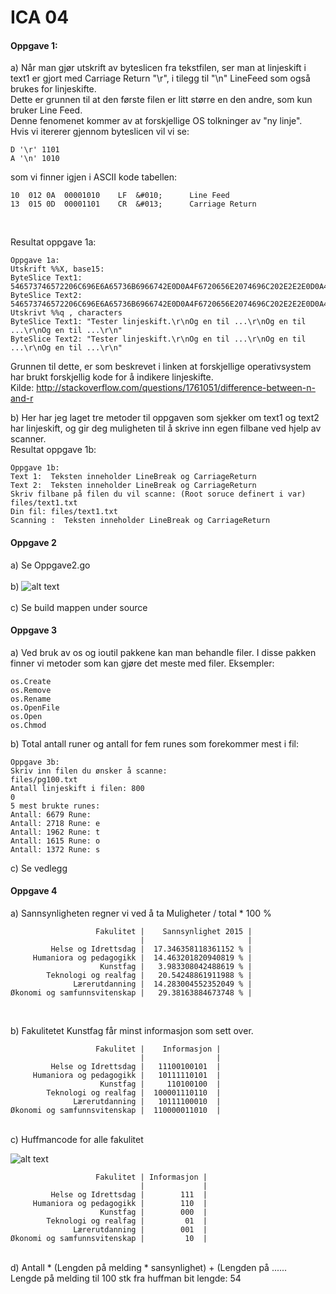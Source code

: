 # ICA 04
#### Oppgave 1:
a) Når man gjør utskrift av byteslicen fra tekstfilen, ser man at linjeskift i text1 er gjort med Carriage Return "\r", i tilegg til "\n" LineFeed som også brukes for linjeskifte.<br>
Dette er grunnen til at den første filen er litt større en den andre, som kun bruker Line Feed.<br>
Denne fenomenet kommer av at forskjellige OS tolkninger av "ny linje".<br>
Hvis vi itererer gjennom byteslicen vil vi se:<br>
```
D '\r' 1101 
A '\n' 1010 
```
som vi finner igjen i ASCII kode tabellen:

```
10	012	0A	00001010	LF	&#010;	 	Line Feed 
13	015	0D	00001101	CR	&#013;	 	Carriage Return
```
<br>

Resultat oppgave 1a:
```
Oppgave 1a:
Utskrift %%X, base15:
ByteSlice Text1: 546573746572206C696E6A65736B6966742E0D0A4F6720656E2074696C202E2E2E0D0A4F6720656E2074696C202E2E2E0D0A4F6720656E2074696C202E2E2E0D0A
ByteSlice Text2: 546573746572206C696E6A65736B6966742E0D0A4F6720656E2074696C202E2E2E0D0A4F6720656E2074696C202E2E2E0D0A4F6720656E2074696C202E2E2E0D0A
Utskrivt %%q , characters
ByteSlice Text1: "Tester linjeskift.\r\nOg en til ...\r\nOg en til ...\r\nOg en til ...\r\n"
ByteSlice Text2: "Tester linjeskift.\r\nOg en til ...\r\nOg en til ...\r\nOg en til ...\r\n"
```
Grunnen til dette, er som beskrevet i linken at forskjellige operativsystem har brukt forskjellig kode for å indikere linjeskifte.
<br>Kilde: http://stackoverflow.com/questions/1761051/difference-between-n-and-r

b) Her har jeg laget tre metoder til oppgaven som sjekker om text1 og text2 har linjeskift, og gir deg muligheten til å skrive inn egen filbane ved hjelp av scanner.
<br> Resultat oppgave 1b:

```
Oppgave 1b:
Text 1:  Teksten inneholder LineBreak og CarriageReturn
Text 2:  Teksten inneholder LineBreak og CarriageReturn
Skriv filbane på filen du vil scanne: (Root soruce definert i var)
files/text1.txt
Din fil: files/text1.txt
Scanning :  Teksten inneholder LineBreak og CarriageReturn
```

#### Oppgave 2
a) Se Oppgave2.go
<br><br>
b) ![alt text](https://github.com/Zwirc/IS-105/blob/master/ICA04/vedlegg/oppgave2b.PNG "Wapp")
<br>
<br>
c) Se build mappen under source
#### Oppgave 3
a) Ved bruk av os og ioutil pakkene kan man behandle filer.
I disse pakken finner vi metoder som kan gjøre det meste med filer. Eksempler:<br>
```
os.Create
os.Remove
os.Rename
os.OpenFile
os.Open
os.Chmod
```
b) Total antall runer og antall for fem runes som forekommer mest i fil:
```
Oppgave 3b:
Skriv inn filen du ønsker å scanne:
files/pg100.txt
Antall linjeskift i filen: 800
0
5 mest brukte runes:
Antall: 6679 Rune:
Antall: 2718 Rune: e
Antall: 1962 Rune: t
Antall: 1615 Rune: o
Antall: 1372 Rune: s
```

c) Se vedlegg
#### Oppgave 4
a) Sannsynligheten regner vi ved å ta Muligheter / total * 100 %
```
                   Fakulitet |    Sannsynlighet 2015 |
                             |                       |
         Helse og Idrettsdag |  17.346358118361152 % |
     Humaniora og pedagogikk |  14.463201820940819 % |
                    Kunstfag |   3.983308042488619 % |
        Teknologi og realfag |   20.54248861911988 % |
              Lærerutdanning |  14.283004552352049 % |
Økonomi og samfunnsvitenskap |   29.38163884673748 % |
```
<br>

b)  Fakulitetet Kunstfag får minst informasjon som sett over.
```
                   Fakulitet |    Informasjon |
                             |                |
         Helse og Idrettsdag |   11100100101  |
     Humaniora og pedagogikk |   10111110101  |
                    Kunstfag |     110100100  |
        Teknologi og realfag |  100001110110  |
              Lærerutdanning |   10111100010  |
Økonomi og samfunnsvitenskap |  110000011010  |
```
<br>
c) Huffmancode for alle fakulitet <br>

![alt text](https://github.com/Zwirc/IS-105/blob/master/ICA04/vedlegg/huffman.PNG "Wapp")

```
                   Fakulitet | Informasjon |
                             |             |
         Helse og Idrettsdag |        111  |
     Humaniora og pedagogikk |        110  |
                    Kunstfag |        000  |
        Teknologi og realfag |         01  |
              Lærerutdanning |        001  |
Økonomi og samfunnsvitenskap |         10  |
```

<br>
d) Antall * (Lengden på melding * sansynlighet) + (Lengden på ......
<br>
   Lengde på melding til 100 stk fra huffman bit lengde: 54